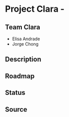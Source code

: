 # Project Clara - 
## Team Clara
+ Elisa Andrade
+ Jorge Chong

## Description


## Roadmap

## Status

## Source



